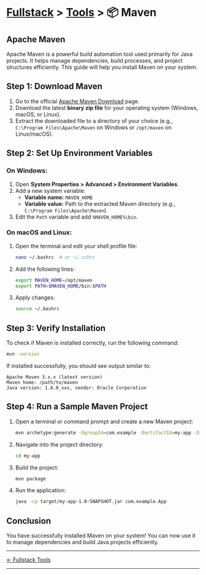 # [Fullstack](../../) > [Tools](../) > 📦 Maven

## Apache Maven
Apache Maven is a powerful build automation tool used primarily for Java projects. It helps manage dependencies, build processes, and project structures efficiently. This guide will help you install Maven on your system.

## Step 1: Download Maven
1. Go to the official [Apache Maven Download](https://maven.apache.org/download.cgi) page.
2. Download the latest **binary zip file** for your operating system (Windows, macOS, or Linux).
3. Extract the downloaded file to a directory of your choice (e.g., `C:\Program Files\Apache\Maven` on Windows or `/opt/maven` on Linux/macOS).

## Step 2: Set Up Environment Variables
### On Windows:
1. Open **System Properties > Advanced > Environment Variables**.
2. Add a new system variable:
   - **Variable name:** `MAVEN_HOME`
   - **Variable value:** Path to the extracted Maven directory (e.g., `C:\Program Files\Apache\Maven`)
3. Edit the `Path` variable and add `%MAVEN_HOME%\bin`.

### On macOS and Linux:
1. Open the terminal and edit your shell profile file:
   ```sh
   nano ~/.bashrc  # or ~/.zshrc
   ```
2. Add the following lines:
   ```sh
   export MAVEN_HOME=/opt/maven
   export PATH=$MAVEN_HOME/bin:$PATH
   ```
3. Apply changes:
   ```sh
   source ~/.bashrc
   ```

## Step 3: Verify Installation
To check if Maven is installed correctly, run the following command:
```sh
mvn -version
```
If installed successfully, you should see output similar to:
```
Apache Maven 3.x.x (latest version)
Maven home: /path/to/maven
Java version: 1.8.0_xxx, vendor: Oracle Corporation
```

## Step 4: Run a Sample Maven Project
1. Open a terminal or command prompt and create a new Maven project:
   ```sh
   mvn archetype:generate -DgroupId=com.example -DartifactId=my-app -DarchetypeArtifactId=maven-archetype-quickstart -DinteractiveMode=false
   ```
2. Navigate into the project directory:
   ```sh
   cd my-app
   ```
3. Build the project:
   ```sh
   mvn package
   ```
4. Run the application:
   ```sh
   java -cp target/my-app-1.0-SNAPSHOT.jar com.example.App
   ```

## Conclusion
You have successfully installed Maven on your system! You can now use it to manage dependencies and build Java projects efficiently.

---

[← Fullstack Tools ](../)

---